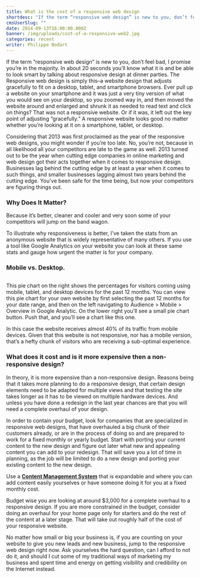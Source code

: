 ```yaml
---
title: What is the cost of a responsive web design
shortdesc: "If the term “responsive web design” is new to you, don’t feel bad, I promise you’re in the majority. In about 20 seconds you’ll know what it is and be able to look smart by talking about responsive design at dinner parties."
cmsUserSlug: ""
date: 2014-09-13T16:00:00.000Z
banner: /img/uploads/cost-of-a-responsive-web2.jpg
categories: recent
writer: Philippe Bodart
---
```


If the term “responsive web design” is new to you, don’t feel bad, I promise you’re in the majority. In about 20 seconds you’ll know what it is and be able to look smart by talking about responsive design at dinner parties. The Responsive web design is simply this–a website design that adjusts gracefully to fit on a desktop, tablet, and smartphone browsers. Ever pull up a website on your smartphone and it was just a very tiny version of what you would see on your desktop, so you zoomed way in, and then moved the website around and enlarged and shrunk it as needed to read text and click on things? That was not a responsive website. Or if it was, it left out the key point of adjusting “gracefully.” A responsive website looks good no matter whether you’re looking at it on a smartphone, tablet, or desktop.

Considering that 2013 was first proclaimed as the year of the responsive web designs, you might wonder if you’re too late. No, you’re not, because in all likelihood all your competitors are late to the game as well. 2013 turned out to be the year when cutting edge companies in online marketing and web design got their acts together when it comes to responsive design. Businesses lag behind the cutting edge by at least a year when it comes to such things, and smaller businesses lagging almost two years behind the cutting edge. You've been safe for the time being, but now your competitors are figuring things out.

### Why Does It Matter?

Because it’s better, cleaner and cooler and very soon some of your competitors will jump on the band wagon.

To illustrate why responsiveness is better, I've taken the stats from an anonymous website that is widely representative of many others. If you use a tool like Google Analytics on your website you can look at these same stats and gauge how urgent the matter is for your company.

### Mobile vs. Desktop.

<p class="text-center"><img src"/img/uploads/responsive1.png" style="max-width:100%;"></p>

This pie chart on the right shows the percentages for visitors coming using mobile, tablet, and desktop devices for the past 12 months. You can view this pie chart for your own website by first selecting the past 12 months for your date range, and then on the left navigating to Audience &gt; Mobile &gt; Overview in Google Analytic. On the lower right you’ll see a small pie chart button. Push that, and you’ll see a chart like this one.

In this case the website receives almost 40% of its traffic from mobile devices. Given that this website is not responsive, nor has a mobile version, that’s a hefty chunk of visitors who are receiving a sub-optimal experience. 

### What does it cost and is it more expensive then a non-responsive design?

In theory, it is more expensive than a non-responsive design. Reasons being that it takes more planning to do a responsive design, that certain design elements need to be adapted for multiple views and that testing the site takes longer as it has to be viewed on multiple hardware devices. And unless you have done a redesign in the last year chances are that you will need a complete overhaul of your design.

In order to contain your budget, look for companies that are specialized in responsive web designs, that have overhauled a big chunk of their customers already, or are in the process of doing so and are prepared to work for a fixed monthly or yearly budget. Start with porting your current content to the new design and figure out later what new and appealing content you can add to your redesign. That will save you a lot of time in planning, as the job will be limited to do a new design and porting your existing content to the new design.

Use a **[Content Management System](http://www.webriq.us/)** that is expandable and where you can add content easily yourselves or have someone doing it for you at a fixed monthly cost.

Budget wise you are looking at around $3,000 for a complete overhaul to a responsive design. If you are more constrained in the budget, consider doing an overhaul for your home page only for starters and do the rest of the content at a later stage. That will take out roughly half of the cost of your responsive website. 

No matter how small or big your business is, if you are counting on your website to give you new leads and new business, jump to the responsive web design right now. Ask yourselves the hard question, can I afford to not do it, and should I cut some of my traditional ways of marketing my business and spent time and energy on getting visibility and credibility on the Internet instead.